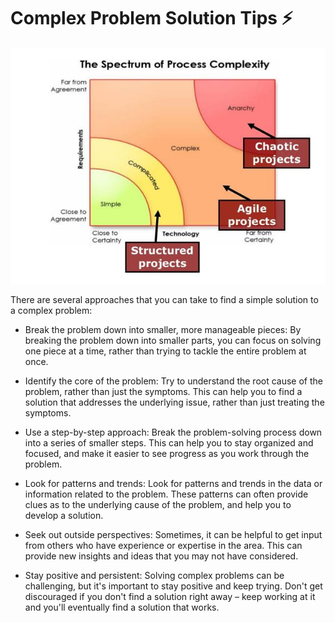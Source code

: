# Complex Problem Solution Tips :zap:

![The Stacey Diagram](images-1.jpeg)

There are several approaches that you can take to find a simple solution to a complex problem:

- Break the problem down into smaller, more manageable pieces: By breaking the problem down into smaller parts, you can focus on solving one piece at a time, rather than trying to tackle the entire problem at once.

- Identify the core of the problem: Try to understand the root cause of the problem, rather than just the symptoms. This can help you to find a solution that addresses the underlying issue, rather than just treating the symptoms.

- Use a step-by-step approach: Break the problem-solving process down into a series of smaller steps. This can help you to stay organized and focused, and make it easier to see progress as you work through the problem.

- Look for patterns and trends: Look for patterns and trends in the data or information related to the problem. These patterns can often provide clues as to the underlying cause of the problem, and help you to develop a solution.

- Seek out outside perspectives: Sometimes, it can be helpful to get input from others who have experience or expertise in the area. This can provide new insights and ideas that you may not have considered.

- Stay positive and persistent: Solving complex problems can be challenging, but it's important to stay positive and keep trying. Don't get discouraged if you don't find a solution right away – keep working at it and you'll eventually find a solution that works.
